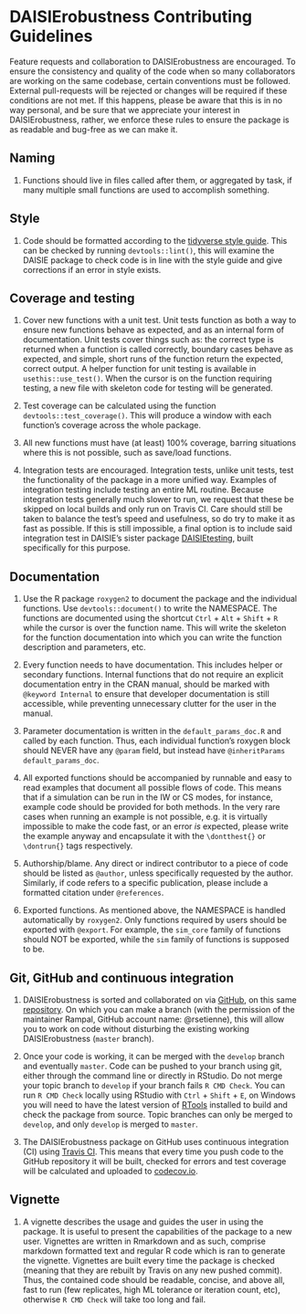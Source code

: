 # DAISIErobustness Contributing Guidelines
Feature requests and collaboration to DAISIErobustness are encouraged. To ensure the consistency and quality of the code when so many collaborators are working on the same codebase, certain conventions must be followed. External pull-requests will be rejected or changes will be required if these conditions are not met. If this happens, please be aware that this is in no way personal, and be sure that we appreciate your interest in DAISIErobustness, rather, we enforce these rules to ensure the package is as readable and bug-free as we can make it.

## Naming
1. Functions should live in files called after them, or aggregated by task, if many multiple small functions are used to accomplish something.
## Style
1. Code should be formatted according to the [tidyverse style guide](https://style.tidyverse.org/). This can be checked by running `devtools::lint()`, this will examine the DAISIE package to check code is in line with the style guide and give corrections if an error in style exists.

## Coverage and testing
1. Cover new functions with a unit test. Unit tests function as both a way to ensure new functions behave as expected, and as an internal form of documentation. Unit tests cover things such as: the correct type is returned when a function is called correctly, boundary cases behave as expected, and simple, short runs of the function return the expected, correct output. A helper function for unit testing is available in `usethis::use_test()`. When the cursor is on the function requiring testing, a new file with skeleton code for testing will be generated.

2. Test coverage can be calculated using the function `devtools::test_coverage()`. This will produce a window with each function’s coverage across the whole package.

3. All new functions must have (at least) 100% coverage, barring situations where this is not possible, such as save/load functions.

4. Integration tests are encouraged. Integration tests, unlike unit tests, test the functionality of the package in a more unified way. Examples of integration testing include testing an entire ML routine. Because integration tests generally much slower to run, we request that these be skipped on local builds and only run on Travis CI. Care should still be taken to balance the test’s speed and usefulness, so do try to make it as fast as possible. If this is still impossible, a final option is to include said integration test in DAISIE’s sister package [DAISIEtesting](https://github.com/Neves-P/DAISIEtesting), built specifically for this purpose.
 
## Documentation
1. Use the R package `roxygen2` to document the package and the individual functions. Use `devtools::document()` to write the NAMESPACE. The functions are documented using the shortcut `Ctrl` + `Alt` + `Shift` + `R` while the cursor is over the function name. This will write the skeleton for the function documentation into which you can write the function description and parameters, etc.

2. Every function needs to have documentation. This includes helper or secondary functions. Internal functions that do not require an explicit documentation entry in the CRAN manual, should be marked with `@keyword Internal` to ensure that developer documentation is still accessible, while preventing unnecessary clutter for the user in the manual.

3. Parameter documentation is written in the `default_params_doc.R` and called by each function. Thus, each individual function’s roxygen block should NEVER have any `@param` field, but instead have `@inheritParams default_params_doc`.

4. All exported functions should be accompanied by runnable and easy to read examples that document all possible flows of code. This means that if a simulation can be run in the IW or CS modes, for instance, example code should be provided for both methods. In the very rare cases when running an example is not possible, e.g. it is virtually impossible to make the code fast, or an error *is* expected, please write the example anyway and encapsulate it with the `\dontthest{}` or `\dontrun{}` tags respectively.

5. Authorship/blame. Any direct or indirect contributor to a piece of code should be listed as `@author`, unless specifically requested by the author. Similarly, if code refers to a specific publication, please include a formatted citation under `@references`.

6. Exported functions. As mentioned above, the NAMESPACE is handled automatically by `roxygen2`. Only functions required by users should be exported with `@export`. For example, the `sim_core` family of functions should NOT be exported, while the `sim` family of functions is supposed to be.

## Git, GitHub and continuous integration
1. DAISIErobustness is sorted and collaborated on via [GitHub](https://www.github.com), on this same [repository](https://www.github.com/Neves-P/DAISIErobustness). On which you can make a branch (with the permission of the maintainer Rampal, GitHub account name: @rsetienne), this will allow you to work on code without disturbing the existing working DAISIErobustness (`master` branch).

2. Once your code is working, it can be merged with the `develop` branch and eventually `master`. Code can be pushed to your branch using git, either through the command line or directly in RStudio. Do not merge your topic branch to `develop` if your branch fails `R CMD Check`. You can run `R CMD Check` locally using RStudio with `Ctrl` + `Shift` + `E`, on Windows you will need to have the latest version of [RTools](https://cran.r-project.org/bin/windows/Rtools/) installed to build and check the package from source. Topic branches can only be merged to `develop`, and only `develop` is merged to `master`.

3. The DAISIErobustness package on GitHub uses continuous integration (CI) using [Travis CI](https://travis-ci.org/). This means that every time you push code to the GitHub repository it will be built, checked for errors and test coverage will be calculated and uploaded to [codecov.io](https://codecov.io/).

## Vignette
1. A vignette describes the usage and guides the user in using the package. It is useful to present the capabilities of the package to a new user. Vignettes are written in Rmarkdown and as such, comprise markdown formatted text and regular R code which is ran to generate the vignette. Vignettes are built every time the package is checked (meaning that they are rebuilt by Travis on any new pushed commit). Thus, the contained code should be readable, concise, and above all, fast to run (few replicates, high ML tolerance or iteration count, etc), otherwise `R CMD Check` will take too long and fail.
